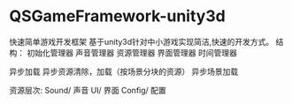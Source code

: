﻿# QSGameFramework-unity3d
快速简单游戏开发框架
 基于unity3d针对中小游戏实现简洁,快速的开发方式。
 结构：
初始化管理器
声音管理器
资源管理器 
界面管理器
时间管理器

异步加载 异步资源清除，加载（按场景分块的资源） 异步场景加载

资源层次:
	Sound/ 声音
	UI/ 界面
	Config/ 配置
